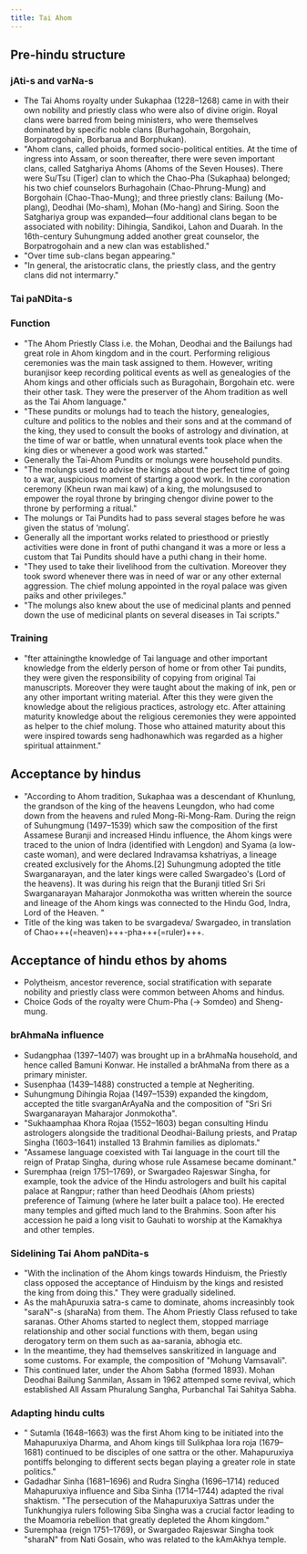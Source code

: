 ```yaml
---
title: Tai Ahom
---
```


## Pre-hindu structure
### jAti-s and varNa-s
- The Tai Ahoms royalty under Sukaphaa (1228–1268) came in with their own nobility and priestly class who were also of divine origin. Royal clans were barred from being ministers, who were themselves dominated by specific noble clans (Burhagohain, Borgohain, Borpatrogohain, Borbarua and Borphukan).
- "Ahom clans, called phoids, formed socio-political entities. At the time of ingress into Assam, or soon thereafter, there were seven important clans, called Satghariya Ahoms (Ahoms of the Seven Houses). There were Su/Tsu (Tiger) clan to which the Chao-Pha (Sukaphaa) belonged; his two chief counselors Burhagohain (Chao-Phrung-Mung) and Borgohain (Chao-Thao-Mung); and three priestly clans: Bailung (Mo-plang), Deodhai (Mo-sham), Mohan (Mo-hang) and Siring.  Soon the Satghariya group was expanded—four additional clans began to be associated with nobility: Dihingia, Sandikoi, Lahon and Duarah. In the 16th-century Suhungmung added another great counselor, the Borpatrogohain and a new clan was established."
- "Over time sub-clans began appearing."
- "In general, the aristocratic clans, the priestly class, and the gentry clans did not intermarry."

### Tai paNDita-s
### Function
- "The  Ahom  Priestly  Class  i.e.  the  Mohan,  Deodhai and the Bailungs had great role in Ahom kingdom and in the court.  Performing  religious  ceremonies  was  the  main  task assigned   to   them.   However,   writing buranjisor   keep recording political events as well as genealogies of the Ahom kings and other officials such as Buragohain, Borgohain etc. were their other task. They were the preserver of the Ahom tradition as well as the Tai Ahom language."
- "These pundits or molungs had  to  teach  the history,  genealogies,  culture  and politics to the nobles and their sons and at the command of the  king,  they  used  to  consult  the  books  of  astrology  and divination,  at  the  time  of  war  or  battle,  when  unnatural events  took  place  when  the  king  dies  or  whenever  a  good work was started."
- Generally  the  Tai-Ahom  Pundits  or molungs were household pundits.
- "The molungs used  to  advise  the  kings  about  the perfect time of going to a war, auspicious moment of starting a  good  work.  In  the  coronation  ceremony (Kheun rwan mai kaw)  of  a  king,  the molungsused to empower the royal throne by bringing chengor  divine  power  to  the  throne  by  performing  a  ritual."
- The molungs or Tai Pundits had to pass several stages before he was given the status of ‘molung’.
- Generally all the important works related to priesthood or priestly activities were done in front of puthi changand it was a more or less a custom that Tai Pundits should have a puthi chang in their home.
- "They   used   to   take   their   livelihood   from   the cultivation. Moreover they took sword whenever there was in need  of  war  or  any  other  external  aggression.  The  chief molung appointed  in  the  royal  palace  was  given paiks and other  privileges."
- "The molungs also knew about the use of medicinal plants  and  penned  down  the  use  of  medicinal  plants  on several diseases in Tai scripts."

### Training
- "fter attainingthe knowledge of Tai language and other important knowledge from the elderly person of home or from other Tai pundits, they were given the responsibility of  copying  from  original  Tai  manuscripts.  Moreover  they were  taught  about  the  making  of  ink,  pen  or  any  other important  writing  material.  After  this  they  were  given  the knowledge about the religious practices, astrology etc. After attaining maturity knowledge about the religious ceremonies they were appointed as helper to the chief molung. Those who attained  maturity  about  this  were  inspired  towards seng hadhonawhich   was   regarded   as   a   higher   spiritual attainment."

## Acceptance by hindus
- "According to Ahom tradition, Sukaphaa was a descendant of Khunlung, the grandson of the king of the heavens Leungdon, who had come down from the heavens and ruled Mong-Ri-Mong-Ram. During the reign of Suhungmung (1497–1539) which saw the composition of the first Assamese Buranji and increased Hindu influence, the Ahom kings were traced to the union of Indra (identified with Lengdon) and Syama (a low-caste woman), and were declared Indravamsa kshatriyas, a lineage created exclusively for the Ahoms.[2] Suhungmung adopted the title Swarganarayan, and the later kings were called Swargadeo's (Lord of the heavens). It was during his reign that the Buranji titled Sri Sri Swarganarayan Maharajor Jonmokotha was written wherein the source and lineage of the Ahom kings was connected to the Hindu God, Indra, Lord of the Heaven. "
- Title of the king was taken to be svargadeva/ Swargadeo, in translation of Chao+++(=heaven)+++-pha+++(=ruler)+++.

## Acceptance of hindu ethos by ahoms
- Polytheism, ancestor reverence, social stratification with separate nobility and priestly class were common between Ahoms and hindus.
- Choice Gods of the royalty were Chum-Pha (→ Somdeo) and Sheng-mung.

### brAhmaNa influence
- Sudangphaa (1397–1407) was brought up in a brAhmaNa household, and hence called Bamuni Konwar. He installed a brAhmaNa from there as a primary minister.
- Susenphaa (1439–1488) constructed a temple at Negheriting.
- Suhungmung Dihingia Rojaa (1497–1539) expanded the kingdom, accepted the title svarganArAyaNa and the composition of "Sri Sri Swarganarayan Maharajor Jonmokotha".
- "Sukhaamphaa Khora Rojaa (1552–1603) began consulting Hindu astrologers alongside the traditional Deodhai-Bailung priests, and Pratap Singha (1603–1641) installed 13 Brahmin families as diplomats."
- "Assamese language coexisted with Tai language in the court till the reign of Pratap Singha, during whose rule Assamese became dominant."
- Suremphaa (reign 1751–1769), or Swargadeo Rajeswar Singha, for example, took the advice of the Hindu astrologers and built his capital palace at Rangpur; rather than heed Deodhais (Ahom priests) preference of Taimung (where he later built a palace too). He erected many temples and gifted much land to the Brahmins. Soon after his accession he paid a long visit to Gauhati to worship at the Kamakhya and other temples. 

### Sidelining Tai Ahom paNDita-s
- "With the inclination of the Ahom kings  towards  Hinduism,  the  Priestly  class  opposed  the acceptance  of  Hinduism  by  the  kings  and  resisted  the  king from  doing  this." They were gradually sidelined.
- As the mahApuruxia satra-s came to dominate, ahoms increasinbly took "saraN"-s (sharaNa) from them. The Ahom Priestly Class refused to take saranas. Other Ahoms started to neglect them, stopped marriage relationship and other social functions with them, began using derogatory term on them such as aa-sarania, abhogia etc.
- In the meantime, they had themselves sanskritized in language and some customs. For example, the composition of "Mohung Vamsavali".
- This continued later, under the Ahom  Sabha (formed 1893). Mohan Deodhai Bailung Sanmilan,  Assam in 1962 attemped some revival, which established All  Assam  Phuralung Sangha, Purbanchal Tai Sahitya Sabha.

### Adapting hindu cults
- " Sutamla (1648–1663) was the first Ahom king to be initiated into the Mahapuruxiya Dharma, and Ahom kings till Sulikphaa lora roja (1679–1681) continued to be disciples of one sattra or the other. Mahapuruxiya pontiffs belonging to different sects began playing a greater role in state politics."
- Gadadhar Sinha (1681–1696) and Rudra Singha (1696–1714) reduced Mahapuruxiya influence and Siba Sinha (1714–1744) adapted the rival shaktism. "The persecution of the Mahapuruxiya Sattras under the Tunkhungiya rulers following Siba Singha was a crucial factor leading to the Moamoria rebellion that greatly depleted the Ahom kingdom."
- Suremphaa (reign 1751–1769), or Swargadeo Rajeswar Singha took "sharaN" from Nati Gosain, who was related to the kAmAkhya temple.
